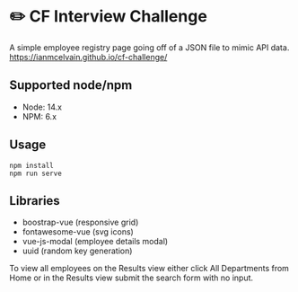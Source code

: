 # :pencil2: CF Interview Challenge
A simple employee registry page going off of a JSON file to mimic API data.
https://ianmcelvain.github.io/cf-challenge/

## Supported node/npm
- Node: 14.x
- NPM: 6.x

## Usage
```
npm install
npm run serve
```

## Libraries

- boostrap-vue (responsive grid)
- fontawesome-vue (svg icons)
- vue-js-modal (employee details modal)
- uuid (random key generation)

To view all employees on the Results view either click All Departments from Home or in the Results view submit the search form with no input.
